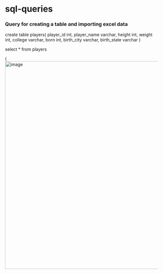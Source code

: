 # sql-queries

### Query for creating a table and importing excel data

create table players(
	player_id int,
	player_name varchar,
	height int,
	weight int,
	college varchar,
	born int,
	birth_city varchar,
	birth_state varchar
)

select * from players

([<img width="683" alt="image" src="https://github.com/Jackelyneg/sql-queries/assets/81592631/128ecaa7-be2c-460d-a522-615b0172a8cf">](https://github.com/Jackelyneg/sql-queries/blob/main/Screenshot%202023-06-16%20144906.jpg)
